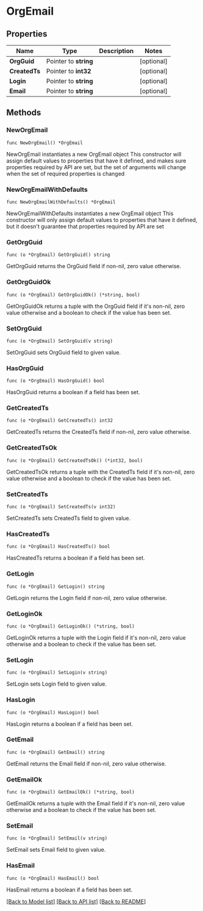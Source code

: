 # OrgEmail

## Properties

Name | Type | Description | Notes
------------ | ------------- | ------------- | -------------
**OrgGuid** | Pointer to **string** |  | [optional] 
**CreatedTs** | Pointer to **int32** |  | [optional] 
**Login** | Pointer to **string** |  | [optional] 
**Email** | Pointer to **string** |  | [optional] 

## Methods

### NewOrgEmail

`func NewOrgEmail() *OrgEmail`

NewOrgEmail instantiates a new OrgEmail object
This constructor will assign default values to properties that have it defined,
and makes sure properties required by API are set, but the set of arguments
will change when the set of required properties is changed

### NewOrgEmailWithDefaults

`func NewOrgEmailWithDefaults() *OrgEmail`

NewOrgEmailWithDefaults instantiates a new OrgEmail object
This constructor will only assign default values to properties that have it defined,
but it doesn't guarantee that properties required by API are set

### GetOrgGuid

`func (o *OrgEmail) GetOrgGuid() string`

GetOrgGuid returns the OrgGuid field if non-nil, zero value otherwise.

### GetOrgGuidOk

`func (o *OrgEmail) GetOrgGuidOk() (*string, bool)`

GetOrgGuidOk returns a tuple with the OrgGuid field if it's non-nil, zero value otherwise
and a boolean to check if the value has been set.

### SetOrgGuid

`func (o *OrgEmail) SetOrgGuid(v string)`

SetOrgGuid sets OrgGuid field to given value.

### HasOrgGuid

`func (o *OrgEmail) HasOrgGuid() bool`

HasOrgGuid returns a boolean if a field has been set.

### GetCreatedTs

`func (o *OrgEmail) GetCreatedTs() int32`

GetCreatedTs returns the CreatedTs field if non-nil, zero value otherwise.

### GetCreatedTsOk

`func (o *OrgEmail) GetCreatedTsOk() (*int32, bool)`

GetCreatedTsOk returns a tuple with the CreatedTs field if it's non-nil, zero value otherwise
and a boolean to check if the value has been set.

### SetCreatedTs

`func (o *OrgEmail) SetCreatedTs(v int32)`

SetCreatedTs sets CreatedTs field to given value.

### HasCreatedTs

`func (o *OrgEmail) HasCreatedTs() bool`

HasCreatedTs returns a boolean if a field has been set.

### GetLogin

`func (o *OrgEmail) GetLogin() string`

GetLogin returns the Login field if non-nil, zero value otherwise.

### GetLoginOk

`func (o *OrgEmail) GetLoginOk() (*string, bool)`

GetLoginOk returns a tuple with the Login field if it's non-nil, zero value otherwise
and a boolean to check if the value has been set.

### SetLogin

`func (o *OrgEmail) SetLogin(v string)`

SetLogin sets Login field to given value.

### HasLogin

`func (o *OrgEmail) HasLogin() bool`

HasLogin returns a boolean if a field has been set.

### GetEmail

`func (o *OrgEmail) GetEmail() string`

GetEmail returns the Email field if non-nil, zero value otherwise.

### GetEmailOk

`func (o *OrgEmail) GetEmailOk() (*string, bool)`

GetEmailOk returns a tuple with the Email field if it's non-nil, zero value otherwise
and a boolean to check if the value has been set.

### SetEmail

`func (o *OrgEmail) SetEmail(v string)`

SetEmail sets Email field to given value.

### HasEmail

`func (o *OrgEmail) HasEmail() bool`

HasEmail returns a boolean if a field has been set.


[[Back to Model list]](../README.md#documentation-for-models) [[Back to API list]](../README.md#documentation-for-api-endpoints) [[Back to README]](../README.md)


